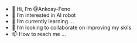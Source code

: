- 👋 Hi, I’m @Ankoay-Feno
- 👀 I’m interested in AI robot
- 🌱 I’m currently learning ...
- 💞️ I’m looking to collaborate on improving my skils
- 📫 How to reach me ...

<!---
Ankoay-Feno/Ankoay-Feno is a ✨ special ✨ repository because its `README.md` (this file) appears on your GitHub profile.
You can click the Preview link to take a look at your changes.
--->
